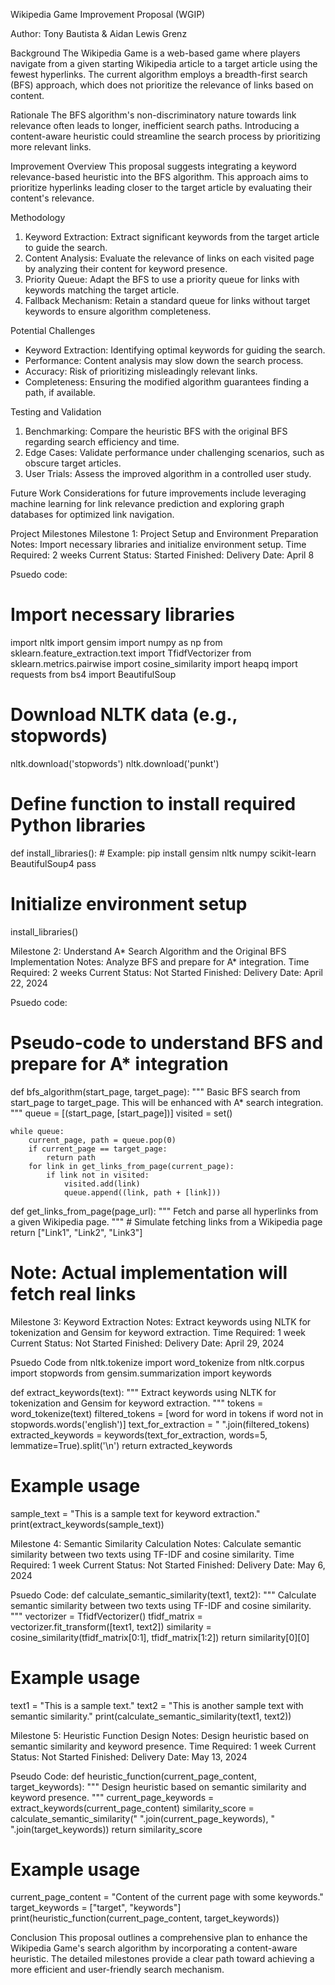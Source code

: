 
Wikipedia Game Improvement Proposal (WGIP)

Author: Tony Bautista & Aidan Lewis Grenz

Background
The Wikipedia Game is a web-based game where players navigate from a given starting Wikipedia article to a target article using the fewest hyperlinks. The current algorithm employs a breadth-first search (BFS) approach, which does not prioritize the relevance of links based on content.

Rationale
The BFS algorithm's non-discriminatory nature towards link relevance often leads to longer, inefficient search paths. Introducing a content-aware heuristic could streamline the search process by prioritizing more relevant links.

Improvement Overview
This proposal suggests integrating a keyword relevance-based heuristic into the BFS algorithm. This approach aims to prioritize hyperlinks leading closer to the target article by evaluating their content's relevance.

Methodology
1. Keyword Extraction: Extract significant keywords from the target article to guide the search.
2. Content Analysis: Evaluate the relevance of links on each visited page by analyzing their content for keyword presence.
3. Priority Queue: Adapt the BFS to use a priority queue for links with keywords matching the target article.
4. Fallback Mechanism: Retain a standard queue for links without target keywords to ensure algorithm completeness.

Potential Challenges
- Keyword Extraction: Identifying optimal keywords for guiding the search.
- Performance: Content analysis may slow down the search process.
- Accuracy: Risk of prioritizing misleadingly relevant links.
- Completeness: Ensuring the modified algorithm guarantees finding a path, if available.

Testing and Validation
1. Benchmarking: Compare the heuristic BFS with the original BFS regarding search efficiency and time.
2. Edge Cases: Validate performance under challenging scenarios, such as obscure target articles.
3. User Trials: Assess the improved algorithm in a controlled user study.

Future Work
Considerations for future improvements include leveraging machine learning for link relevance prediction and exploring graph databases for optimized link navigation.

Project Milestones
Milestone 1: Project Setup and Environment Preparation
Notes: Import necessary libraries and initialize environment setup. 
Time Required: 2 weeks 
Current Status: Started
Finished: 
Delivery Date: April 8

Psuedo code:
# Import necessary libraries
import nltk
import gensim
import numpy as np
from sklearn.feature_extraction.text import TfidfVectorizer
from sklearn.metrics.pairwise import cosine_similarity
import heapq
import requests
from bs4 import BeautifulSoup

# Download NLTK data (e.g., stopwords)
nltk.download('stopwords')
nltk.download('punkt')

# Define function to install required Python libraries
def install_libraries():
    # Example: pip install gensim nltk numpy scikit-learn BeautifulSoup4
    pass

# Initialize environment setup
install_libraries()

Milestone 2: Understand A* Search Algorithm and the Original BFS Implementation
Notes: Analyze BFS and prepare for A* integration. 
Time Required: 2 weeks 
Current Status: Not Started 
Finished: 
Delivery Date: April 22, 2024

Psuedo code:
# Pseudo-code to understand BFS and prepare for A* integration
def bfs_algorithm(start_page, target_page):
    """
    Basic BFS search from start_page to target_page.
    This will be enhanced with A* search integration.
    """
    queue = [(start_page, [start_page])]
    visited = set()
    
    while queue:
        current_page, path = queue.pop(0)
        if current_page == target_page:
            return path
        for link in get_links_from_page(current_page):
            if link not in visited:
                visited.add(link)
                queue.append((link, path + [link]))
                
def get_links_from_page(page_url):
    """
    Fetch and parse all hyperlinks from a given Wikipedia page.
    """
    # Simulate fetching links from a Wikipedia page
    return ["Link1", "Link2", "Link3"]

# Note: Actual implementation will fetch real links


Milestone 3: Keyword Extraction
Notes: Extract keywords using NLTK for tokenization and Gensim for keyword extraction. 
Time Required: 1 week 
Current Status: Not Started 
Finished: 
Delivery Date: April 29, 2024

Psuedo Code
from nltk.tokenize import word_tokenize
from nltk.corpus import stopwords
from gensim.summarization import keywords

def extract_keywords(text):
    """
    Extract keywords using NLTK for tokenization and Gensim for keyword extraction.
    """
    tokens = word_tokenize(text)
    filtered_tokens = [word for word in tokens if word not in stopwords.words('english')]
    text_for_extraction = " ".join(filtered_tokens)
    extracted_keywords = keywords(text_for_extraction, words=5, lemmatize=True).split('\n')
    return extracted_keywords

# Example usage
sample_text = "This is a sample text for keyword extraction."
print(extract_keywords(sample_text))


Milestone 4: Semantic Similarity Calculation
Notes: Calculate semantic similarity between two texts using TF-IDF and cosine similarity. 
Time Required: 1 week 
Current Status: Not Started 
Finished: 
Delivery Date: May 6, 2024

Psuedo Code:
def calculate_semantic_similarity(text1, text2):
    """
    Calculate semantic similarity between two texts using TF-IDF and cosine similarity.
    """
    vectorizer = TfidfVectorizer()
    tfidf_matrix = vectorizer.fit_transform([text1, text2])
    similarity = cosine_similarity(tfidf_matrix[0:1], tfidf_matrix[1:2])
    return similarity[0][0]

# Example usage
text1 = "This is a sample text."
text2 = "This is another sample text with semantic similarity."
print(calculate_semantic_similarity(text1, text2))


Milestone 5: Heuristic Function Design
Notes: Design heuristic based on semantic similarity and keyword presence. 
Time Required: 1 week 
Current Status: Not Started 
Finished: 
Delivery Date: May 13, 2024

Pseudo Code:
def heuristic_function(current_page_content, target_keywords):
    """
    Design heuristic based on semantic similarity and keyword presence.
    """
    current_page_keywords = extract_keywords(current_page_content)
    similarity_score = calculate_semantic_similarity(" ".join(current_page_keywords), " ".join(target_keywords))
    return similarity_score

# Example usage
current_page_content = "Content of the current page with some keywords."
target_keywords = ["target", "keywords"]
print(heuristic_function(current_page_content, target_keywords))


Conclusion
This proposal outlines a comprehensive plan to enhance the Wikipedia Game's search algorithm by incorporating a content-aware heuristic. The detailed milestones provide a clear path toward achieving a more efficient and user-friendly search mechanism.



